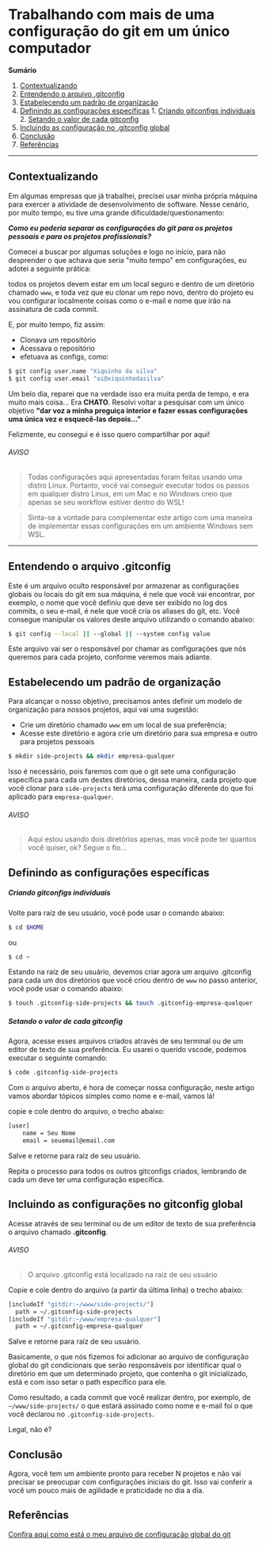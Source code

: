 # Trabalhando com mais de uma configuração do git em um único computador

**Sumário**
 1. [Contextualizando](#introducao)
 2. [Entendendo o arquivo .gitconfig](#oqueegitconfig)
 3. [Estabelecendo um padrão de organização](#padrao)
 3. [Definindo as configurações específicas](#config)
        1. [Criando gitconfigs individuais](#gitconfigindividual)
        2. [Setando o valor de cada gitconfig](#setandogitconfig)
 3. [Incluindo as configuração no .gitconfig global](#incluindoconfig)
 4. [Conclusão](#conclusao)
 4. [Referências](#referencias)

*******
<div id='introducao'></div> 


## Contextualizando

Em algumas empresas que já trabalhei, precisei usar minha própria máquina para exercer a atividade de desenvolvimento de software. Nesse cenário, por muito tempo, eu tive uma grande dificuldade/questionamento:

*__Como eu poderia separar as configurações do git para os projetos pessoais e para os projetos profissionais?__*

Comecei a buscar por algumas soluções e logo no início, para não desprender o que achava que seria "muito tempo" em configurações, eu adotei a seguinte prática:

todos os projetos devem estar em um local seguro e dentro de um diretório chamado `www`, e toda vez que eu clonar um repo novo, dentro do projeto eu vou configurar localmente coisas como o e-mail e nome que irão na assinatura de cada commit.

E, por muito tempo, fiz assim:

- Clonava um repositório
- Acessava o repositório
- efetuava as configs, como: 

```bash
$ git config user.name "Xiquinho da silva"
$ git config user.email "oi@xiquinhodasilva"
```

Um belo dia, reparei que na verdade isso era muita perda de tempo, e era muito mais coisa... Era **CHATO**. Resolvi voltar a pesquisar com um único objetivo **"dar voz a minha preguiça interior e fazer essas configurações uma única vez e esquecê-las depois..."**

Felizmente, eu consegui e é isso quero compartilhar por aqui!

###### AVISO
<blockquote>
    Todas configurações aqui apresentadas foram feitas usando uma distro Linux. Portanto, você vai conseguir executar todos os passos em qualquer distro Linux, em um Mac e no Windows creio que apenas se seu workflow estiver dentro do WSL!
</blockquote>

<blockquote>
    Sinta-se a vontade para complementar este artigo com uma maneira de implementar essas configurações em um ambiente Windows sem WSL.
</blockquote>

****
<div id='oqueegitconfig'></div> 

## Entendendo o arquivo .gitconfig 

Este é um arquivo oculto responsável por armazenar as configurações globais ou locais do git em sua máquina, é nele que você vai encontrar, por exemplo, o nome que você definiu que deve ser exibido no log dos commits, o seu e-mail, é nele que você cria os aliases do git, etc. Você consegue manipular os valores deste arquivo utilizando o comando abaixo:

```bash
$ git config --local || --global || --system config value
```

Este arquivo vai ser o responsável por chamar as configurações que nós queremos para cada projeto, conforme veremos mais adiante.

<div id='padrao'></div> 

## Estabelecendo um padrão de organização

Para alcançar o nosso objetivo, precisamos antes definir um modelo de organização para nossos projetos, aqui vai uma sugestão:

- Crie um diretório chamado `www` em um local de sua preferência;
- Acesse este diretório e agora crie um diretório para sua empresa e outro para projetos pessoais

```bash
$ mkdir side-projects && mkdir empresa-qualquer
```

Isso é necessário, pois faremos com que o git sete uma configuração específica para cada um destes diretórios, dessa maneira, cada projeto que você clonar para `side-projects` terá uma configuração diferente do que foi aplicado para `empresa-qualquer`.

###### AVISO
<blockquote>
    Aqui estou usando dois diretórios apenas, mas você pode ter quantos você quiser, ok? Segue o fio...
</blockquote>

<div id='config'></div> 

## Definindo as configurações específicas

<div id='gitconfigindividual'></div> 

##### Criando gitconfigs individuais

Volte para raíz de seu usuário, você pode usar o comando abaixo:

```bash
$ cd $HOME
```
ou
```bash
$ cd ~
```

Estando na raíz de seu usuário, devemos criar agora um arquivo .gitconfig para cada um dos diretórios que você criou dentro de `www` no passo anterior, você pode usar o comando abaixo:

```bash
$ touch .gitconfig-side-projects && touch .gitconfig-empresa-qualquer
```
<div id='setandogitconfig'></div> 

##### Setando o valor de cada gitconfig

Agora, acesse esses arquivos criados através de seu terminal ou de um editor de texto de sua preferência. Eu usarei o querido vscode, podemos executar o seguinte comando:

```bash
$ code .gitconfig-side-projects
```
Com o arquivo aberto, é hora de começar nossa configuração, neste artigo vamos abordar tópicos simples como nome e e-mail, vamos lá!

copie e cole dentro do arquivo, o trecho abaixo:

```bash 
[user]
    name = Seu Nome
    email = seuemail@email.com
```
Salve e retorne para raíz de seu usuário.

Repita o processo para todos os outros gitconfigs criados, lembrando de cada um deve ter uma configuração específica.


<div id='incluindoconfig'></div> 

## Incluindo as configurações no gitconfig global


Acesse através de seu terminal ou de um editor de texto de sua preferência o arquivo chamado **.gitconfig**.

###### AVISO
<blockquote>
    O arquivo .gitconfig está localizado na raíz de seu usuário
</blockquote>

Copie e cole dentro do arquivo (a partir da última linha) o trecho abaixo: 

```bash 
[includeIf "gitdir:~/www/side-projects/"]
  path = ~/.gitconfig-side-projects
[includeIf "gitdir:~/www/empresa-qualquer"]
  path = ~/.gitconfig-empresa-qualquer  
```

Salve e retorne para raíz de seu usuário.

Basicamente, o que nós fizemos foi adicionar ao arquivo de configuração global do git condicionais que serão responsáveis por identificar qual o diretório em que um determinado projeto, que contenha o git inicializado, está e com isso setar o path específico para ele.

Como resultado, a cada commit que você realizar dentro, por exemplo, de `~/www/side-projects/` o que estará assinado como nome e e-mail foi o que você declarou no `.gitconfig-side-projects`.

Legal, não é?

<div id='conclusao'></div> 

## Conclusão

Agora, você tem um ambiente pronto para receber N projetos e não vai precisar se preocupar com configurações iniciais do git. Isso vai conferir a você um pouco mais de agilidade e praticidade no dia a dia.

<div id='referencias'></div> 

## Referências

[Confira aqui como está o meu arquivo de configuração global do git](https://gist.github.com/liandro-wesley/b569e935975a89f5c4096d6dc824eea9)